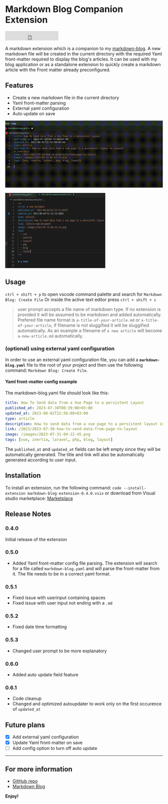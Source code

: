 # Markdown Blog Companion Extension

<iframe src="https://ghbtns.com/github-btn.html?user=voiceinthedark&repo=markdown-blog-extension&type=star&count=true&size=large" frameborder="0" scrolling="0" width="170" height="30"></iframe>

A markdown extension which is a companion to my [markdown-blog](https://github.com/voiceinthedark/markdown-blog). 
A new markdown file will be created in the current directory with the required Yaml front-matter required to display the blog's articles.
It can be used with my blog application or as a standalone extension to quickly create a markdown article with the Front matter already preconfigured.

## Features
- Create a new markdown file in the current directory
- Yaml front-matter parsing
- External yaml configuration
- Auto update on save

![Add new file](add_new_file.gif)

![Save file](save_file.gif)



## Usage

`ctrl + shift + p` to open vscode command palette and search for `Markdown Blog: Create File`
Or inside the active text editor press `ctrl + shift + c`

> user prompt accepts a file name of markdown type. If no extension is provided it will be assumed to be markdown and added automatically.
> Prefered file name format is `a-title-of-your-article.md` or `a-title-of-your-article`, if filename is not sluggified it will be sluggified automatically.
> As an example a filename of `a new article` will become `a-new-article.md` automatically.

### (optional) using external yaml configuration
In order to use an external yaml configuration file, you can add a **`markdown-blog.yaml`** file to the root of your project and then use the following command:
`Markdown Blog: Create File`.

#### Yaml front-matter config example

The markdown-blog.yaml file should look like this:
```yaml
title: How To Send data from a Vue Page to a persistent Layout
published_at: 2023-07-30T00:39:00+03:00
updated_at: 2023-08-02T22:56:00+03:00
type: article
description: How to send data from a vue page to a persistent layout in Laravel + inertiajs
link: /2023/2023-07-30-how-to-send-data-from-page-to-layout
image: /images/2023-07-31-04-22-45.png
tags: [vue, inertia, laravel, php, blog, layout]
```
The `published_at` and `updated_at` fields can be left empty since they will be automatically generated.
The title and link will also be automatically generated according to user input.

## Installation
To install an extension, run the following command:
`code --install-extension markdown-blog-extension-0.4.0.vsix`
or download from Visual studio marketplace: [Marketplace](https://marketplace.visualstudio.com/items?itemName=voiceinthedark.markdown-blog-extension)

## Release Notes
### 0.4.0
Initial release of the extension

### 0.5.0
- Added Yaml front-matter config file parsing.
    The extension will search for a file called `markdown-blog.yaml` and will parse the front-matter from it. The file needs to be in a correct yaml format.

### 0.5.1
- Fixed issue with userinput containing spaces
- Fixed issue with user input not ending with a `.md`

### 0.5.2
- Fixed date time formatting

### 0.5.3
- Changed user prompt to be more explanatory

### 0.6.0
- Added auto update field feature

### 0.6.1
- Code cleanup
- Changed and optimized autoupdater to work only on the first occurence of `updated_at`


## Future plans

- [x] Add external yaml configuration
- [x] Update Yaml front-matter on save
- [ ] Add config option to turn off auto update

---
## For more information

- [GitHub repo](https://github.com/voiceinthedark/markdown-blog-extension)
- [Markdown Blog](https://github.com/voiceinthedark/markdown-blog)


**Enjoy!**
